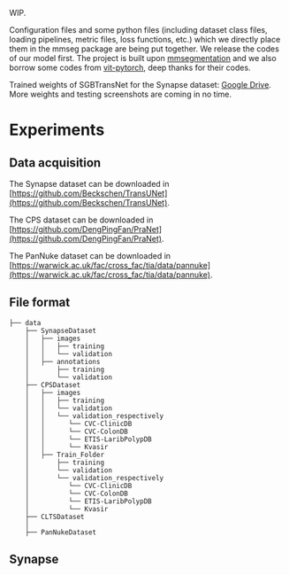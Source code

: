 WIP.

Configuration files and some python files (including dataset class files, loading pipelines, metric files, loss functions, etc.) which we directly place them in the mmseg package are being put together. We release the codes of our model first. The project is built upon [mmsegmentation](https://github.com/open-mmlab/mmsegmentation) and we also borrow some codes from [vit-pytorch](https://github.com/lucidrains/vit-pytorch), deep thanks for their codes.

Trained weights of SGBTransNet for the Synapse dataset: [Google Drive](https://drive.google.com/file/d/1VR-3Nyz1yq2foorOZY-dxmCvhcyz-R9S/view?usp=sharing). More weights and testing screenshots are coming in no time.

# Experiments
## Data acquisition
The Synapse dataset can be downloaded in [https://github.com/Beckschen/TransUNet](https://github.com/Beckschen/TransUNet).

The CPS dataset can be downloaded in [https://github.com/DengPingFan/PraNet](https://github.com/DengPingFan/PraNet).

The PanNuke dataset can be downloaded in [https://warwick.ac.uk/fac/cross_fac/tia/data/pannuke](https://warwick.ac.uk/fac/cross_fac/tia/data/pannuke).
## File format
```
├── data
    ├── SynapseDataset
    │   ├── images
    │   │   ├── training
    │   │   └── validation
    │   ├── annotations
    │       ├── training
    │       └── validation
    ├── CPSDataset
    │   ├── images
    │   │   ├── training
    │   │   └── validation
    │   │   └── validation_respectively
    │   │      └── CVC-ClinicDB
    │   │      └── CVC-ColonDB
    │   │      └── ETIS-LaribPolypDB
    │   │      └── Kvasir
    │   ├── Train_Folder
    │       ├── training
    │       └── validation
    │       └── validation_respectively
    │          └── CVC-ClinicDB
    │          └── CVC-ColonDB
    │          └── ETIS-LaribPolypDB
    │          └── Kvasir
    ├── CLTSDataset
    │
    ├── PanNukeDataset

```
## Synapse
